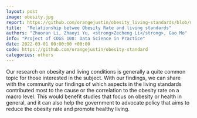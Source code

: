 ```yaml
---
layout: post
image: obesity.jpg
report: https://github.com/orangejustin/obesity_living-standards/blob/master/FinalProject_group060.ipynb
title:  "Relationship betwee Obesity Rate and living standards"
authors: "Zhuoran Li, Zhaoyi Yu, <strong>Zecheng Li</strong>, Gao Mo"
info: "Project of COGS 108: Data Science in Practice"
date: 2022-03-01 00:00:00 +00:00
code: https://github.com/orangejustin/obesity-standard
categories: others
---
```

Our research on obesity and living conditions is generally a quite common topic for those interested in the subject. With our findings, we can share with the community our findings of which aspects in the living standards contributed most to the cause or the correlation to the obesity rate on a macro level. This would benefit studies that focus on obesity or health in general, and it can also help the government to advocate policy that aims to reduce the obesity rate and promote healthy living.

